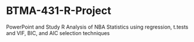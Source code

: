 # BTMA-431-R-Project
PowerPoint and Study
R Analysis of NBA Statistics using regression, t.tests and VIF, BIC, and AIC selection techniques
